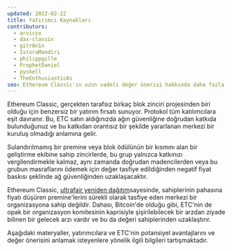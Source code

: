 ```yaml
---
updated: 2022-02-22
title: Yatırımcı Kaynakları
contributors:
  - arvicco
  - dax-classix
  - gitr0n1n
  - IstoraMandiri
  - philippgille
  - ProphetDaniel
  - pyskell
  - TheEnthusiasticAs
seo: Ethereum Classic'in uzun vadeli değer önerisi hakkında daha fazla bilgi edinmek isteyen yatırımcılar için araştırma materyalleri.
---
```


Ethereum Classic, gerçekten tarafsız birkaç blok zinciri projesinden biri olduğu için benzersiz bir yatırım fırsatı sunuyor. Protokol tüm katılımcılara eşit davranır. Bu, ETC satın aldığınızda ağın güvenliğine doğrudan katkıda bulunduğunuz ve bu katkıdan orantısız bir şekilde yararlanan merkezi bir kuruluş olmadığı anlamına gelir.

Sulandırılmamış bir premine veya blok ödülünün bir kısmını alan bir geliştirme ekibine sahip zincirlerde, bu grup yalnızca katkınızı vergilendirmekle kalmaz, aynı zamanda doğrudan madencilerden veya bu grubun masraflarını ödemek için değer tasfiye edildiğinden negatif fiyat baskısı şeklinde ağ güvenliğinden uzaklaşacaktır.

Ethereum Classic, [ultrafair yeniden dağıtım](/why-classic/genesis#free-money-and-the-ultrafair-redistribution)sayesinde, sahiplerinin pahasına fiyatı düşüren premine'lerini sürekli olarak tasfiye eden merkezi bir organizasyona sahip değildir. Dahası, Bitcoin'de olduğu gibi, ETC'nin de opak bir organizasyon komitesinin kaprisiyle şişirilebilecek bir arzdan ziyade bilinen bir gelecek arzı vardır ve bu da değeri sahiplerinden uzaklaştırır.

Aşağıdaki materyaller, yatırımcılara ve ETC'nin potansiyel avantajlarını ve değer önerisini anlamak isteyenlere yönelik ilgili bilgileri tartışmaktadır.